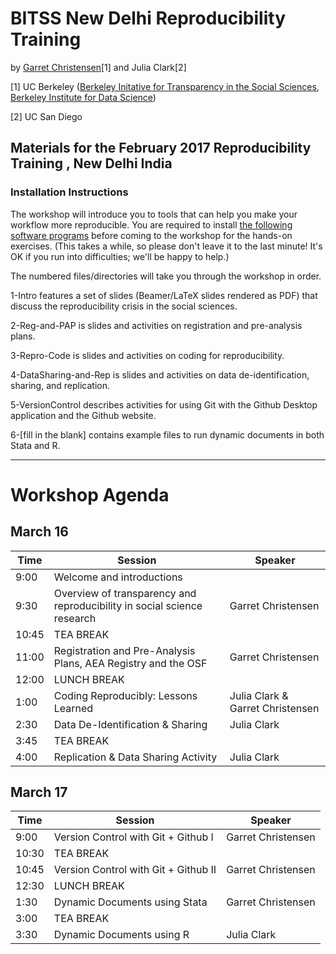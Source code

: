 # BITSS New Delhi Reproducibility Training
by [Garret Christensen](http://www.ocf.berkeley.edu/~garret)[1] and Julia Clark[2]

[1] UC Berkeley ([Berkeley Initative for Transparency in the Social Sciences](http://www.bitss.org), [Berkeley Institute for Data Science](http://bids.berkeley.edu))

[2] UC San Diego

## Materials for the February 2017 Reproducibility Training , New Delhi India

### Installation Instructions
The workshop will introduce you to tools that can help you make your workflow more reproducible. You are required to install [the following software programs](http://www.bitss.org/2016/01/08/open-source-software-for-reproducible-social-science/)  before coming to the workshop for the hands-on exercises. (This takes a while, so please don't leave it to the last minute! It's OK if you run into difficulties; we'll be happy to help.)


The numbered files/directories will take you through the workshop in order.

1-Intro features a set of slides (Beamer/LaTeX slides rendered as PDF) that discuss the reproducibility crisis in the social sciences.

2-Reg-and-PAP is slides and activities on registration and pre-analysis plans.

3-Repro-Code is slides and activities on coding for reproducibility.

4-DataSharing-and-Rep is slides and activities on data de-identification, sharing, and replication.

5-VersionControl describes activities for using Git with the Github Desktop application and the Github website.

6-[fill in the blank] contains example files to run dynamic documents in both Stata and R.

-----------




# Workshop Agenda

## March 16

Time | Session | Speaker
------------ | ------------- | -------------
9:00 | Welcome and introductions |
9:30 |Overview of transparency and reproducibility in social science research | Garret Christensen
10:45 |  TEA BREAK |
11:00 | Registration and Pre-Analysis Plans, AEA Registry and the OSF | Garret Christensen
12:00| LUNCH BREAK |
1:00 | Coding Reproducibly: Lessons Learned | Julia Clark & Garret Christensen
2:30 | Data De-Identification & Sharing | Julia Clark
3:45 | TEA BREAK |
4:00 | Replication & Data Sharing Activity | Julia Clark

## March 17

Time | Session | Speaker
------------ | ------------- | -------------
9:00 | Version Control with Git + Github I | Garret Christensen
10:30 |  TEA BREAK |
10:45 |Version Control with Git + Github II | Garret Christensen
12:30| LUNCH BREAK |
1:30 | Dynamic Documents using Stata| Garret Christensen
3:00 | TEA BREAK |
3:30 | Dynamic Documents using R | Julia Clark
